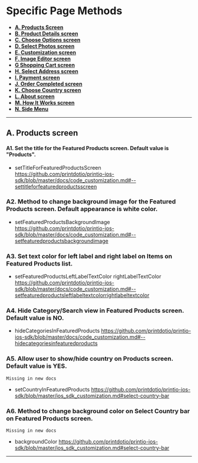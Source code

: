 Specific Page Methods
=====================
- [**A. Products Screen**](https://github.com/printdotio/printio-ios-sdk/edit/master/docs/specific_page_methods.md)
- [**B. Product Details screen**](https://github.com/printdotio/printio-ios-sdk/edit/master/docs/specific_page_methods.md)
- [**C. Choose Options screen**](https://github.com/printdotio/printio-ios-sdk/edit/master/docs/specific_page_methods.md)
- [**D. Select Photos screen**](https://github.com/printdotio/printio-ios-sdk/edit/master/docs/specific_page_methods.md)
- [**E. Customization screen**](https://github.com/printdotio/printio-ios-sdk/edit/master/docs/specific_page_methods.md)
- [**F. Image Editor screen**](https://github.com/printdotio/printio-ios-sdk/edit/master/docs/specific_page_methods.md)
- [**G Shopping Cart screen**](https://github.com/printdotio/printio-ios-sdk/edit/master/docs/specific_page_methods.md)
- [**H. Select Address screen**](https://github.com/printdotio/printio-ios-sdk/edit/master/docs/specific_page_methods.md)
- [**I. Payment screen**](https://github.com/printdotio/printio-ios-sdk/edit/master/docs/specific_page_methods.md)
- [**J. Order Completed screen**](https://github.com/printdotio/printio-ios-sdk/edit/master/docs/specific_page_methods.md)
- [**K. Choose Country screen**](https://github.com/printdotio/printio-ios-sdk/edit/master/docs/specific_page_methods.md)
- [**L. About screen**](https://github.com/printdotio/printio-ios-sdk/edit/master/docs/specific_page_methods.md)
- [**M. How It Works screen**](https://github.com/printdotio/printio-ios-sdk/edit/master/docs/specific_page_methods.md)
- [**N. Side Menu**](https://github.com/printdotio/printio-ios-sdk/edit/master/docs/specific_page_methods.md)

---

## A. Products screen

#### A1. Set the title for the Featured Products screen. Default value is "Products". 

- setTitleForFeaturedProductsScreen https://github.com/printdotio/printio-ios-sdk/blob/master/docs/code_customization.md#--settitleforfeaturedproductsscreen

### A2. Method to change background image for the Featured Products screen. Default appearance is white color.

- setFeaturedProductsBackgroundImage https://github.com/printdotio/printio-ios-sdk/blob/master/docs/code_customization.md#--setfeaturedproductsbackgroundimage

### A3. Set text color for left label and right label on Items on Featured Products list.

- setFeaturedProductsLeftLabelTextColor
rightLabelTextColor https://github.com/printdotio/printio-ios-sdk/blob/master/docs/code_customization.md#--setfeaturedproductsleftlabeltextcolorrightlabeltextcolor

### A4. Hide Category/Search view in Featured Products screen. Default value is NO.

- hideCategoriesInFeaturedProducts https://github.com/printdotio/printio-ios-sdk/blob/master/docs/code_customization.md#--hidecategoriesinfeaturedproducts

### A5. Allow user to show/hide country on Products screen. Default value is YES. 
	Missing in new docs

- setCountryInFeaturedProducts
https://github.com/printdotio/printio-ios-sdk/blob/master/ios_sdk_customization.md#select-country-bar

### A6. Method to change background color on Select Country bar on Featured Products screen.
	Missing in new docs

- backgroundColor
https://github.com/printdotio/printio-ios-sdk/blob/master/ios_sdk_customization.md#select-country-bar

---
